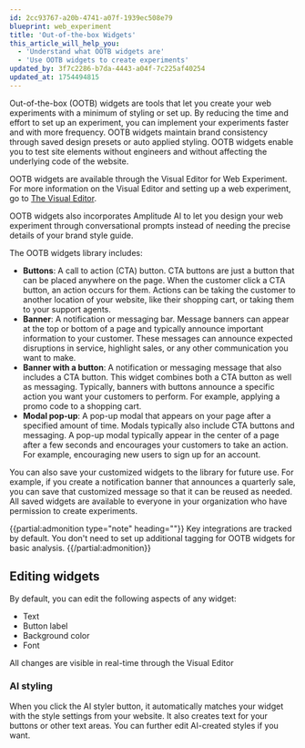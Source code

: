```yaml
---
id: 2cc93767-a20b-4741-a07f-1939ec508e79
blueprint: web_experiment
title: 'Out-of-the-box Widgets'
this_article_will_help_you:
  - 'Understand what OOTB widgets are'
  - 'Use OOTB widgets to create experiments'
updated_by: 3f7c2286-b7da-4443-a04f-7c225af40254
updated_at: 1754494815
---
```

Out-of-the-box (OOTB) widgets are tools that let you create your web experiments with a minimum of styling or set up. By reducing the time and effort to set up an experiment, you can implement your experiments faster and with more frequency. OOTB widgets maintain brand consistency through saved design presets or auto applied styling. OOTB widgets enable you to test site elements without engineers and without affecting the underlying code of the website. 

OOTB widgets are available through the Visual Editor for Web Experiment. For more information on the Visual Editor and setting up a web experiment, go to [The Visual Editor](/docs/web-experiment/set-up-a-web-experiment#the-visual-editor). 

OOTB widgets also incorporates Amplitude AI to let you design your web experiment through conversational prompts instead of needing the precise details of your brand style guide. 

The OOTB widgets library includes:
- **Buttons**: A call to action (CTA) button. CTA buttons are just a button that can be placed anywhere on the page. When the customer click a CTA button, an action occurs for them. Actions can be taking the customer to another location of your website, like their shopping cart, or taking them to your support agents.
- **Banner**: A notification or messaging bar. Message banners can appear at the top or bottom of a page and typically announce important information to your customer. These messages can announce expected disruptions in service, highlight sales, or any other communication you want to make.
- **Banner with a button**: A notification or messaging message that also includes a CTA button. This widget combines both a CTA button as well as messaging. Typically, banners with buttons announce a specific action you want your customers to perform. For example, applying a promo code to a shopping cart. 
- **Modal pop-up**: A pop-up modal that appears on your page after a specified amount of time. Modals typically also include CTA buttons and messaging. A pop-up modal typically appear in the center of a page after a few seconds and encourages your customers to take an action. For example, encouraging new users to sign up for an account. 

You can also save your customized widgets to the library for future use. For example, if you create a notification banner that announces a quarterly sale, you can save that customized message so that it can be reused as needed. All saved widgets are available to everyone in your organization who have permission to create experiments.

{{partial:admonition type="note" heading=""}}
Key integrations are tracked by default. You don't need to set up additional tagging for OOTB widgets for basic analysis.
{{/partial:admonition}}

## Editing widgets

By default, you can edit the following aspects of any widget:
- Text
- Button label
- Background color
- Font

All changes are visible in real-time through the Visual Editor

### AI styling
When you click the AI styler button, it automatically matches your widget with the style settings from your website. It also creates text for your buttons or other text areas. You can further edit AI-created styles if you want. 